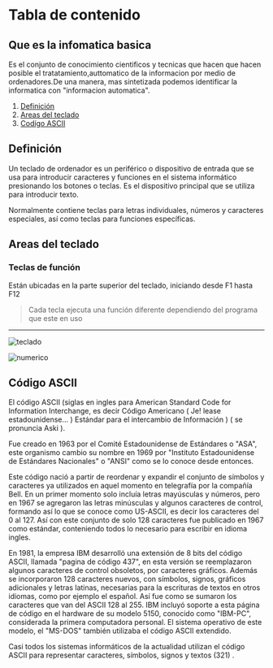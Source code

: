 # Tabla de contenido
## Que es la infomatica basica
Es el conjunto de conocimiento cientificos y tecnicas que hacen que hacen posible 
 el tratatamiento,auttomatico  de la informacion por medio de ordenadores.De una 
 manera, mas sintetizada podemos identificar la informatica con "informacion automatica".
1. [Definición](#definición)
2. [Areas del teclado](#areas-del-teclado)
3. [Codígo ASCII](#código-ascii)

## Definición
Un teclado de ordenador es un periférico o dispositivo de entrada que se usa para introducir caracteres y funciones en el sistema informático presionando los botones o teclas. Es el dispositivo principal que se utiliza para introducir texto.

Normalmente contiene teclas para letras individuales, números y caracteres especiales, así como teclas para funciones específicas.

## Areas del teclado

### Teclas de función
Están ubicadas en la parte superior del teclado, iniciando
desde F1 hasta F12

> Cada tecla ejecuta una función diferente dependiendo del programa que este en uso

---
![teclado](/img/teclado-ordenador.png)

![numerico](/img/numerico.jpg)


## Código ASCII
El código ASCII (siglas en ingles para American Standard Code for Information Interchange, es decir Código Americano ( Je! lease estadounidense... ) Estándar para el intercambio de Información ) ( se pronuncia Aski ).

Fue creado en 1963 por el Comité Estadounidense de Estándares o "ASA", este organismo cambio su nombre en 1969 por "Instituto Estadounidense de Estándares Nacionales" o "ANSI" como se lo conoce desde entonces.

Este código nació a partir de reordenar y expandir el conjunto de símbolos y caracteres ya utilizados en aquel momento en telegrafía por la compañía Bell. En un primer momento solo incluía letras mayúsculas y números, pero en 1967 se agregaron las letras minúsculas y algunos caracteres de control, formando así lo que se conoce como US-ASCII, es decir los caracteres del 0 al 127.
Así con este conjunto de solo 128 caracteres fue publicado en 1967 como estándar, conteniendo todos lo necesario para escribir en idioma ingles.

En 1981, la empresa IBM desarrolló una extensión de 8 bits del código ASCII, llamada "pagina de código 437", en esta versión se reemplazaron algunos caracteres de control obsoletos, por caracteres gráficos. Además se incorporaron 128 caracteres nuevos, con símbolos, signos, gráficos adicionales y letras latinas, necesarias para la escrituras de textos en otros idiomas, como por ejemplo el español. Así fue como se sumaron los caracteres que van del ASCII 128 al 255.
IBM incluyó soporte a esta página de código en el hardware de su modelo 5150, conocido como "IBM-PC", considerada la primera computadora personal. El sistema operativo de este modelo, el "MS-DOS" también utilizaba el código ASCII extendido.

Casi todos los sistemas informáticos de la actualidad utilizan el código ASCII para representar caracteres, símbolos, signos y textos (321) .
